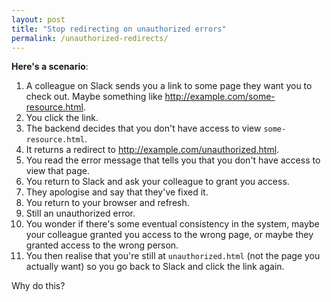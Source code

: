 ```yaml
---
layout: post
title: "Stop redirecting on unauthorized errors"
permalink: /unauthorized-redirects/
---
```


**Here's a scenario**:
1. A colleague on Slack sends you a link to some page they want you to check out. Maybe something like <http://example.com/some-resource.html>.
1. You click the link.
1. The backend decides that you don't have access to view `some-resource.html`.
1. It returns a redirect to <http://example.com/unauthorized.html>.
1. You read the error message that tells you that you don't have access to view that page.
1. You return to Slack and ask your colleague to grant you access.
1. They apologise and say that they've fixed it.
1. You return to your browser and refresh.
1. Still an unauthorized error.
1. You wonder if there's some eventual consistency in the system, maybe your colleague granted you access to the wrong page, or maybe they granted access to the wrong person.
1. You then realise that you're still at `unauthorized.html` (not the page you actually want) so you go back to Slack and click the link again.

Why do this?